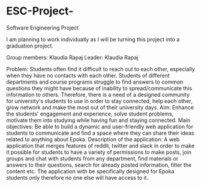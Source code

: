 # ESC-Project-

Software Engineering Project 

I am planning to work individually as I will be turning this project into a graduation project.

Group members: Klaudia Rapaj
Leader: Klaudia Rapaj


Problem: Students often find it difficult to reach out to each other, especially when they have no contacts with each other. Students of different departments and course programs struggle to find answers to common questions they might have because of inability to spread/communicate this information to others. Therefore, there is a need of a designed community for university's students to use in order to stay connected, help each other, grow network and make the most out of their university days.
Aim: Enhance the students' engagement and experience, solve student problems, motivate them into studying while having fun and staying connected.
Main objectives: Be able to build a dynamic and user-friendly web application for students to communicate and find a space where they can share their ideas related to anything about Epoka.
Description of the application: A web application that merges features of reddit, twitter and slack in order to make it possible for students to have a variety of permissions to make posts, join groups and chat with students from any department, find materials or answers to their questions, search for already posted information, filter the content etc. The application with be specifically designed for Epoka students only therefore no one else will have access to it.
